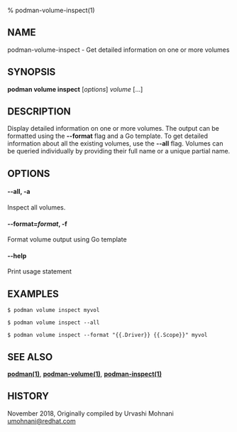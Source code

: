 % podman-volume-inspect(1)

## NAME
podman\-volume\-inspect - Get detailed information on one or more volumes

## SYNOPSIS
**podman volume inspect** [*options*] *volume* [...]

## DESCRIPTION

Display detailed information on one or more volumes. The output can be formatted using
the **--format** flag and a Go template. To get detailed information about all the
existing volumes, use the **--all** flag.
Volumes can be queried individually by providing their full name or a unique partial name.


## OPTIONS

#### **--all**, **-a**

Inspect all volumes.

#### **--format**=*format*, **-f**

Format volume output using Go template

#### **--help**

Print usage statement


## EXAMPLES

```
$ podman volume inspect myvol

$ podman volume inspect --all

$ podman volume inspect --format "{{.Driver}} {{.Scope}}" myvol
```

## SEE ALSO
**[podman(1)](podman.1.md)**, **[podman-volume(1)](podman-volume.1.md)**, **[podman-inspect(1)](podman-inspect.1.md)**

## HISTORY
November 2018, Originally compiled by Urvashi Mohnani <umohnani@redhat.com>
